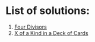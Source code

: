 # List of solutions:

1. [Four Divisors](https://github.com/SanjampreetSingh/PP/tree/master/LeetCode/Mathematic%20Code/Four%20Divisors/)
2. [X of a Kind in a Deck of Cards](https://github.com/SanjampreetSingh/PP/tree/master/LeetCode/Mathematic%20Code/X%20of%20a%20Kind%20in%20a%20Deck%20of%20Cards/)
